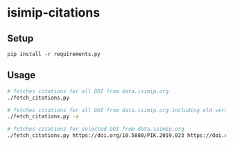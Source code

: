 isimip-citations
================

Setup
-----

```
pip install -r requirements.py
```

Usage
-----

```bash
# fetches citations for all DOI from data.isimip.org
./fetch_citations.py  

# fetches citations for all DOI from data.isimip.org including old version
./fetch_citations.py -a

# fetches citations for selected DOI from data.isimip.org
./fetch_citations.py https://doi.org/10.5880/PIK.2019.023 https://doi.org/10.48364/ISIMIP.342217 
```
